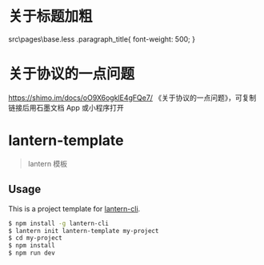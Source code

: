 # 关于标题加粗

src\pages\base.less 
.paragraph_title{
     font-weight: 500;
}

# 关于协议的一点问题
https://shimo.im/docs/oO9X6ogklE4gFQe7/ 《关于协议的一点问题》，可复制链接后用石墨文档 App 或小程序打开
# lantern-template

> lantern 模板

## Usage

This is a project template for [lantern-cli](https://github.com/ssfe-team/lantern-cli).

``` bash
$ npm install -g lantern-cli
$ lantern init lantern-template my-project
$ cd my-project
$ npm install
$ npm run dev
```
